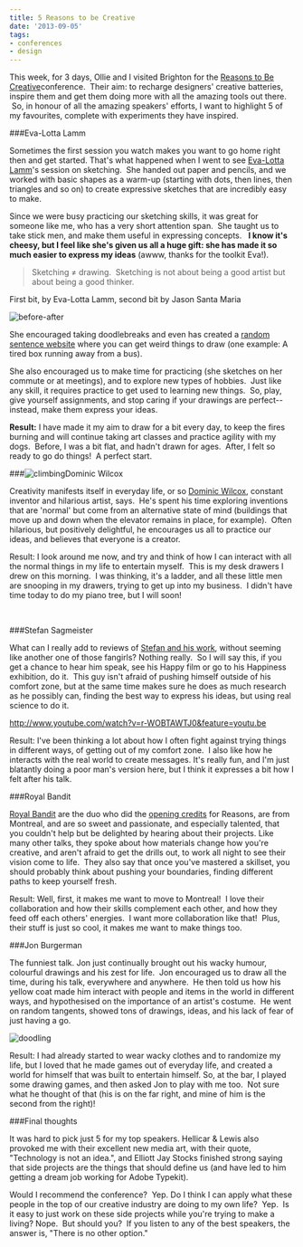 ```yaml
---
title: 5 Reasons to be Creative
date: '2013-09-05'
tags:
- conferences
- design
---
```


This week, for 3 days, Ollie and I visited Brighton for the 
[Reasons to Be Creative](http://reasons.to/)conference.  Their aim: to recharge designers' creative batteries, inspire them and get them doing more with all the amazing tools out there.  So, in honour of all the amazing speakers' efforts, I want to highlight 5 of my favourites, complete with experiments they have inspired.

###Eva-Lotta Lamm

Sometimes the first session you watch makes you want to go home right then and get started. That's what happened when I went to see 
[Eva-Lotta Lamm](http://www.evalotta.net/)'s session on sketching.  She handed out paper and pencils, and we worked with basic shapes as a warm-up (starting with dots, then lines, then triangles and so on) to create expressive sketches that are incredibly easy to make.

Since we were busy practicing our sketching skills, it was great for someone like me, who has a very short attention span.  She taught us to take stick men, and make them useful in expressing concepts.  
**I know it's cheesy, but I feel like she's given us all a huge gift: she has made it so much easier to express my ideas**
 (awww, thanks for the toolkit Eva!).

>Sketching ≠ drawing.  Sketching is not about being a good artist but about being a good thinker.


First bit, by Eva-Lotta Lamm, second bit by Jason Santa Maria


![before-after](http://thisiscapra.com/wp-content/uploads/2013/09/before-after.jpg)

She encouraged taking doodlebreaks and even has created a 
[random sentence website](http://evalotta.pancakeapps.com) where you can get weird things to draw (one example: A tired box running away from a bus).

She also encouraged us to make time for practicing (she sketches on her commute or at meetings), and to explore new types of hobbies.  Just like any skill, it requires practice to get used to learning new things.  So, play, give yourself assignments, and stop caring if your drawings are perfect-- instead, make them express your ideas.

**Result:**
 I have made it my aim to draw for a bit every day, to keep the fires burning and will continue taking art classes and practice agility with my dogs.  Before, I was a bit flat, and hadn't drawn for ages.  After, I felt so ready to go do things!  A perfect start.
 

###![climbing](http://thisiscapra.com/wp-content/uploads/2013/09/climbing1.jpg)Dominic Wilcox

Creativity manifests itself in everyday life, or so 
[Dominic Wilcox](http://dominicwilcox.com/), constant inventor and hilarious artist, says.  He's spent his time exploring inventions that are 'normal' but come from an alternative state of mind (buildings that move up and down when the elevator remains in place, for example).  Often hilarious, but positively delightful, he encourages us all to practice our ideas, and believes that everyone is a creator.

Result: I look around me now, and try and think of how I can interact with all the normal things in my life to entertain myself.  This is my desk drawers I drew on this morning.  I was thinking, it's a ladder, and all these little men are snooping in my drawers, trying to get up into my business.  I didn't have time today to do my piano tree, but I will soon!
 

 

###Stefan Sagmeister

What can I really add to reviews of 
[Stefan and his work](http://www.sagmeisterwalsh.com/), without seeming like another one of those fangirls? Nothing really.  So I will say this, if you get a chance to hear him speak, see his Happy film or go to his Happiness exhibition, do it.  This guy isn't afraid of pushing himself outside of his comfort zone, but at the same time makes sure he does as much research as he possibly can, finding the best way to express his ideas, but using real science to do it.

http://www.youtube.com/watch?v=r-WOBTAWTJ0&feature=youtu.be

Result: I've been thinking a lot about how I often fight against trying things in different ways, of getting out of my comfort zone.  I also like how he interacts with the real world to create messages. It's really fun, and I'm just blatantly doing a poor man's version here, but I think it expresses a bit how I felt after his talk.

###Royal Bandit


[Royal Bandit](http://royalbandit.com/) are the duo who did the 
[opening credits](http://vimeo.com/73673643) for Reasons, are from Montreal, and are so sweet and passionate, and especially talented, that you couldn't help but be delighted by hearing about their projects. Like many other talks, they spoke about how materials change how you're creative, and aren't afraid to get the drills out, to work all night to see their vision come to life.  They also say that once you've mastered a skillset, you should probably think about pushing your boundaries, finding different paths to keep yourself fresh.

Result: Well, first, it makes me want to move to Montreal!  I love their collaboration and how their skills complement each other, and how they feed off each others' energies.  I want more collaboration like that!  Plus, their stuff is just so cool, it makes me want to make things too.

###Jon Burgerman

The funniest talk. Jon just continually brought out his wacky humour, colourful drawings and his zest for life.  Jon encouraged us to draw all the time, during his talk, everywhere and anywhere.  He then told us how his yellow coat made him interact with people and items in the world in different ways, and hypothesised on the importance of an artist's costume.  He went on random tangents, showed tons of drawings, ideas, and his lack of fear of just having a go.


![doodling](http://thisiscapra.com/wp-content/uploads/2013/09/doodling.jpg)

Result: I had already started to wear wacky clothes and to randomize my life, but I loved that he made games out of everyday life, and created a world for himself that was built to entertain himself. So, at the bar, I played some drawing games, and then asked Jon to play with me too.  Not sure what he thought of that (his is on the far right, and mine of him is the second from the right)!

###Final thoughts

It was hard to pick just 5 for my top speakers. Hellicar & Lewis also provoked me with their excellent new media art, with their quote, "Technology is not an idea.", and Elliott Jay Stocks finished strong saying that side projects are the things that should define us (and have led to him getting a dream job working for Adobe Typekit).

Would I recommend the conference?  Yep. Do I think I can apply what these people in the top of our creative industry are doing to my own life?  Yep.  Is it easy to just work on these side projects while you're trying to make a living? Nope.  But should you?  If you listen to any of the best speakers, the answer is, "There is no other option."
